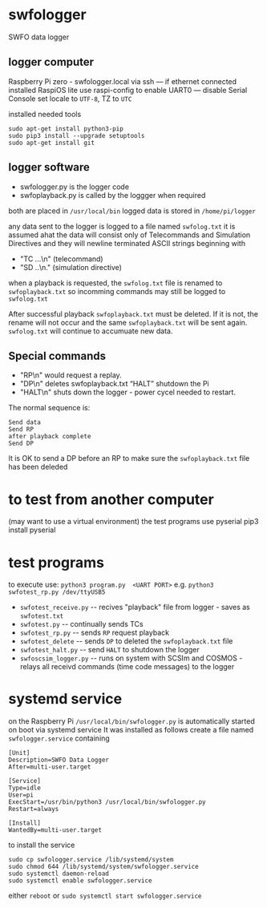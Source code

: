 # swfologger
SWFO data logger


## logger computer
Raspberry Pi zero  - swfologger.local  via ssh — if ethernet connected
installed RaspiOS lite
use raspi-config to
    enable UART0 — disable Serial Console
    set locale to `UTF-8`, TZ to `UTC`

installed needed tools
```
sudo apt-get install python3-pip
sudo pip3 install --upgrade setuptools
sudo apt-get install git
```


## logger software
* swfologger.py is the logger code
* swfoplayback.py is called by the loggger when required

both are placed in `/usr/local/bin`
logged data is stored in `/home/pi/logger`

any data sent to the logger is logged to a file named `swfolog.txt`
it is assumed ahat the data will consist only of Telecommands and Simulation Directives and they will newline terminated ASCII strings beginning with

* "TC ...\n" (telecommand)
* "SD ..\n." (simulation directive)

when a playback is requested, the `swfolog.txt` file is renamed to `swfoplayback.txt` so incomming commands may still be logged to `swfolog.txt`

After successful playback `swfoplayback.txt` must be deleted.
If it is not, the rename will not occur and the same `swfoplayback.txt` will be sent again. `swfolog.txt` will continue to accumuate new data.

## Special commands
* "RP\n" would request a replay.
* "DP\n" deletes swfoplayback.txt “HALT” shutdown the Pi
* "HALT\n" shuts down the logger - power cycel needed to restart.



The normal sequence is:
```
Send data
Send RP
after playback complete
Send DP
```

It is OK to send a DP before an RP to make sure the `swfoplayback.txt` file has been deleded




# to test from another computer
(may want to use a virtual environment)
the test programs use pyserial
pip3 install pyserial

# test programs
to execute use: `python3 program.py  <UART PORT>`
e.g. `python3 swfotest_rp.py /dev/ttyUSB5`

* `swfotest_receive.py`  -- recives "playback" file from logger - saves as `swfotest.txt`
* `swfotest.py`  -- continually sends  TCs 
* `swfotest_rp.py` -- sends `RP` request playback
* `swfotest_delete` -- sends `DP` to deleted the `swfoplayback.txt` file
* `swfotest_halt.py` -- send `HALT` to shutdown the logger
* `swfoscsim_logger.py` -- runs on system with SCSIm and COSMOS - relays all receivd commands (time code messages) to the logger



# systemd service
on the Raspberry Pi `/usr/local/bin/swfologger.py` is automatically started on boot via systemd service
It was installed as follows
create a file named `swfologger.service` containing
```
[Unit]
Description=SWFO Data Logger
After=multi-user.target

[Service]
Type=idle
User=pi
ExecStart=/usr/bin/python3 /usr/local/bin/swfologger.py
Restart=always

[Install]
WantedBy=multi-user.target
```


to install the service
```
sudo cp swfologger.service /lib/systemd/system
sudo chmod 644 /lib/systemd/system/swfologger.service 
sudo systemctl daemon-reload
sudo systemctl enable swfologger.service 
```
either `reboot` or 
`sudo systemctl start swfologger.service`


